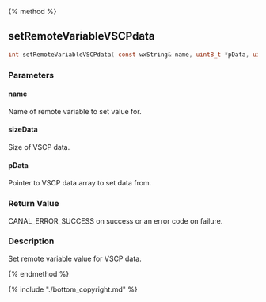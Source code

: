 
 
 {% method %}
## setRemoteVariableVSCPdata

```c
int setRemoteVariableVSCPdata( const wxString& name, uint8_t *pData, uint16_t size)
```

### Parameters

#### name
Name of remote variable to set value for.

#### sizeData
Size of VSCP data.

#### pData
Pointer to VSCP data array to set data from.

### Return Value
CANAL_ERROR_SUCCESS on success or an error code on failure. 

### Description
Set remote variable value for VSCP data. 

{% endmethod %}

{% include "./bottom_copyright.md" %}